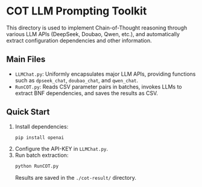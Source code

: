 # COT LLM Prompting Toolkit

This directory is used to implement Chain-of-Thought reasoning through various LLM APIs (DeepSeek, Doubao, Qwen, etc.), and automatically extract configuration dependencies and other information.

## Main Files

- `LLMChat.py`: Uniformly encapsulates major LLM APIs, providing functions such as `dpseek_chat`, `doubao_chat`, and `qwen_chat`.
- `RunCOT.py`: Reads CSV parameter pairs in batches, invokes LLMs to extract BNF dependencies, and saves the results as CSV.

## Quick Start

1. Install dependencies:
   ```bash
   pip install openai
   ```
2. Configure the API-KEY in `LLMChat.py`.
3. Run batch extraction:
   ```bash
   python RunCOT.py
   ```
   Results are saved in the `./cot-result/` directory.
